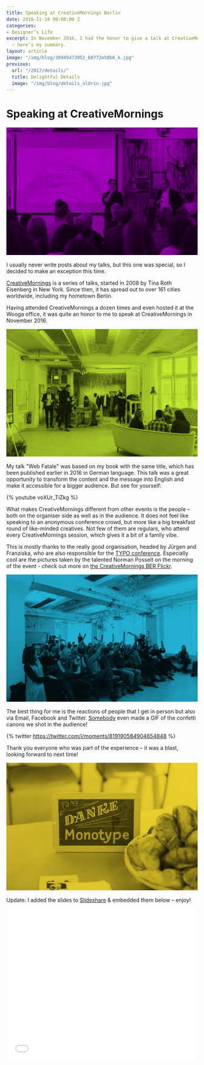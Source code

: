 ```yaml
---
title: Speaking at CreativeMornings Berlin
date: 2016-11-19 00:00:00 Z
categories:
- Designer’s Life
excerpt: In November 2016, I had the honor to give a talk at CreativeMornings Berlin
  – here’s my summary.
layout: article
image: "/img/blog/30949473052_66772e58b6_k.jpg"
previous:
  url: "/2017/details/"
  title: Delightful Details
  image: "/img/blog/details_aldrin.jpg"
---
```


# Speaking at CreativeMornings

![](/img/blog/30949473052_66772e58b6_k.jpg)

I usually never write posts about my talks, but this one was special, so I decided to make an exception this time. 

[CreativeMornings](https://creativemornings.com/about) is a series of talks, started in 2008 by Tina Roth Eisenberg in New York. Since then, it has spread out to over 161 cities worldwide, including my hometown Berlin.

Having attended CreativeMornings a dozen times and even hosted it at the Wooga office, it was quite an honor to me to speak at CreativeMornings in November 2016.

![](/img/blog/30949477912_c962e0e8a8_k.jpg)

My talk "Web Fatale" was based on my book with the same title, which has been published earlier in 2016 in German language. This talk was a great opportunity to transform the content and the message into English and make it accessible for a bigger audience. But see for yourself:

{% youtube voXUr_TiZkg %}

What makes CreativeMornings different from other events is the people – both on the organiser side as well as in the audience. It does not feel like speaking to an anonymous conference crowd, but more like a big breakfast round of like-minded creatives. Not few of them are regulars, who attend every CreativeMornings session, which gives it a bit of a family vibe.

This is mostly thanks to the really good organisation, headed by Jürgen and Franziska, who are also responsible for the [TYPO conference](http://www.typotalks.com/). Especially cool are the pictures taken by the talented Norman Posselt on the morning of the event - check out more on [the CreativeMornings BER Flickr](https://www.flickr.com/photos/berlin_creativemornings/sets/72157675215607771). 

![&copy; Norman Posselt](/img/blog/30949475802_9a120d504f_k.jpg)

The best thing for me is the reactions of people that I get in person but also via Email, Facebook and Twitter. [Somebody](https://twitter.com/RonnyViete/status/816656032634171396) even made a GIF of the confetti canons we shot in the audience!

{% twitter 
https://twitter.com/i/moments/819190584904654848 %}

Thank you everyone who was part of the experience – it was a blast, looking forward to next time!

![](/img/blog/30949478352_0973d45f27_k.jpg)

Update: I added the slides to [Slideshare](//www.slideshare.net/johannesippen/web-fatale-seductive-design-creative-mornings-edition) & embedded them below – enjoy!

<iframe src="//www.slideshare.net/slideshow/embed_code/key/ad8Hhoo4ya7pi3" class="youtube" frameborder="0" marginwidth="0" marginheight="0" width="100%" height="400" scrolling="no" allowfullscreen> </iframe>